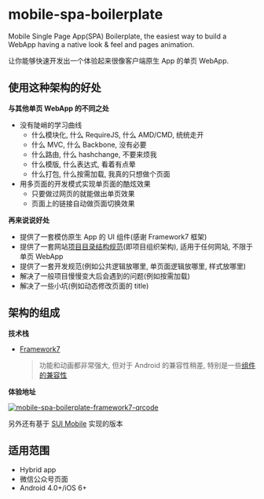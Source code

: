 # mobile-spa-boilerplate
Mobile Single Page App(SPA) Boilerplate, the easiest way to build a WebApp having a native look & feel and pages animation.

让你能够快速开发出一个体验起来很像客户端原生 App 的单页 WebApp.

## 使用这种架构的好处
**与其他单页 WebApp 的不同之处**
* 没有陡峭的学习曲线
    - 什么模块化, 什么 RequireJS, 什么 AMD/CMD, 统统走开
    - 什么 MVC, 什么 Backbone, 没有必要
    - 什么路由, 什么 hashchange, 不要来烦我
    - 什么模版, 什么表达式, 看着有点晕
    - 什么打包, 什么按需加载, 我真的只想做个页面
* 用多页面的开发模式实现单页面的酷炫效果
    - 只要做过网页的就能做出单页效果
    - 页面上的链接自动做页面切换效果

**再来说说好处**
* 提供了一套模仿原生 App 的 UI 组件(感谢 Framework7 框架)
* 提供了一套网站[项目目录结构规范](https://github.com/appbone/mobile-spa-boilerplate/blob/master/directory.md)(即项目组织架构), 适用于任何网站, 不限于单页 WebApp
* 提供了一套开发规范(例如公共逻辑放哪里, 单页面逻辑放哪里, 样式放哪里)
* 解决了一般项目慢慢变大后会遇到的问题(例如按需加载)
* 解决了一些小坑(例如动态修改页面的 title)

## 架构的组成
**技术栈**
* [Framework7](http://framework7.io/)

  > 功能和动画都非常强大, 但对于 Android 的兼容性稍差, 特别是一些[组件的兼容性](https://github.com/sdc-fe/Framework7-Plus#compitable "Framework7 在安卓上的主要兼容性问题")

**体验地址**

[![mobile-spa-boilerplate-framework7-qrcode](http://imgchr.com/images/mobile-spa-boilerplate-framework7-qrcode.png)](http://mobile-spa-boilerplate.surge.sh/index.html)

另外还有基于 [SUI Mobile](https://github.com/appbone/mobile-spa-boilerplate) 实现的版本

## 适用范围
* Hybrid app
* 微信公众号页面
* Android 4.0+/iOS 6+